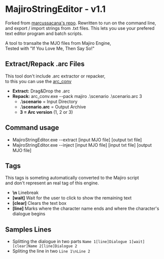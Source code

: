 # MajiroStringEditor - v1.1

Forked from [marcussacana's repo](https://github.com/marcussacana/MajiroStringEditor). Rewritten to run on the command line, and export / import strings from .txt files. This lets you use your prefered text editor program and batch scripts.

A tool to transalte the MJO files from Majiro Engine,  
Tested with "If You Love Me, Then Say So!"
	
## Extract/Repack .arc Files
This tool don't include .arc extractor or repacker,  
to this you can use the [arc_conv](https://github.com/amayra/arc_conv)
- **Extract:** Drag&Drop the .arc
- **Repack:**  arc_conv.exe --pack majiro .\scenario .\scenario.arc 3  
	- **.\scenario** = Input Directory
	- **.\scenario.arc** = Output Archive
	- **3 = Arc version** (1, 2 or 3)

## Command usage
- MajiroStringEditor.exe --extract [input MJO file] [output txt file]
- MajiroStringEditor.exe --inject [input MJO file] [input txt file] [output MJO file]

## Tags
This tags is someting automatically converted to the Majiro script  
and don't represent an real tag of this engine.
- **\n** Linebreak
- **[wait]** Wait for the user to click to show the remaining text
- **[clear]** Clears the text box
- **[line]** Marks where the character name ends and where the character's dialogue begins

## Samples Lines
- Splitting the dialogue in two parts
	`Name 1[line]Dialogue 1[wait][clear]Name 2[line]Dialogue 2`
- Spliting the line in two
	`Line 1\nLine 2`
